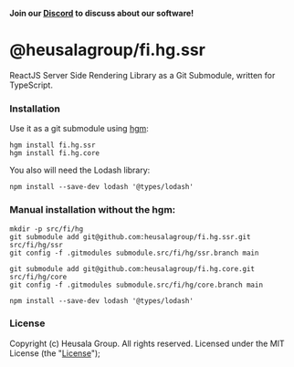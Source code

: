 **Join our [Discord](https://discord.gg/UBTrHxA78f) to discuss about our software!**

# @heusalagroup/fi.hg.ssr

ReactJS Server Side Rendering Library as a Git Submodule, written for TypeScript.

### Installation

Use it as a git submodule using [hgm](https://github.com/heusalagroup/hgm):

```shell
hgm install fi.hg.ssr
hgm install fi.hg.core
```

You also will need the Lodash library: 

```shell
npm install --save-dev lodash '@types/lodash'
```

### Manual installation without the hgm:

```shell
mkdir -p src/fi/hg
git submodule add git@github.com:heusalagroup/fi.hg.ssr.git src/fi/hg/ssr
git config -f .gitmodules submodule.src/fi/hg/ssr.branch main

git submodule add git@github.com:heusalagroup/fi.hg.core.git src/fi/hg/core
git config -f .gitmodules submodule.src/fi/hg/core.branch main

npm install --save-dev lodash '@types/lodash'
```

### License

Copyright (c) Heusala Group. All rights reserved. Licensed under the MIT License (the "[License](./LICENSE)");


